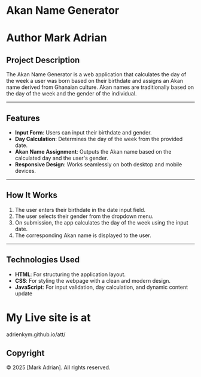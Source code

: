 # Akan Name Generator
# Author Mark Adrian

## **Project Description**
The Akan Name Generator is a web application that calculates the day of the week a user was born based on their birthdate and assigns an Akan name derived from Ghanaian culture. Akan names are traditionally based on the day of the week and the gender of the individual.

---

## **Features**
- **Input Form**: Users can input their birthdate and gender.
- **Day Calculation**: Determines the day of the week from the provided date.
- **Akan Name Assignment**: Outputs the Akan name based on the calculated day and the user's gender.
- **Responsive Design**: Works seamlessly on both desktop and mobile devices.

---

## **How It Works**
1. The user enters their birthdate in the date input field.
2. The user selects their gender from the dropdown menu.
3. On submission, the app calculates the day of the week using the input date.
4. The corresponding Akan name is displayed to the user.

---

## **Technologies Used**
- **HTML**: For structuring the application layout.
- **CSS**: For styling the webpage with a clean and modern design.
- **JavaScript**: For input validation, day calculation, and dynamic content update

# My Live site is at 
adrienkym.github.io/att/

## **Copyright**
© 2025 [Mark Adrian]. All rights reserved.
